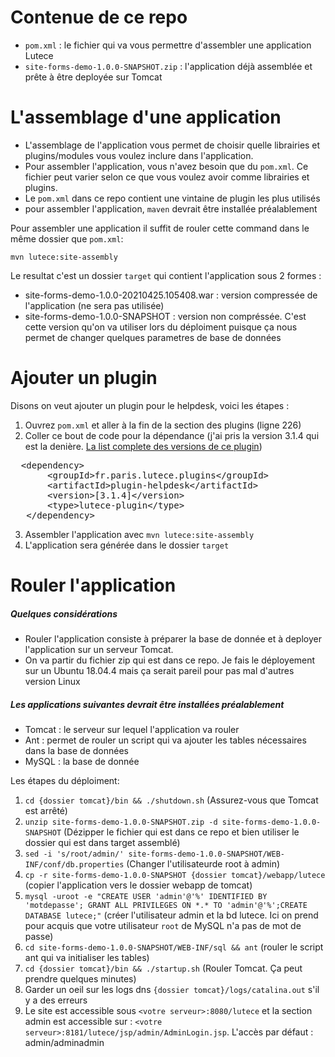 # Contenue de ce repo

*  `pom.xml` : le fichier qui va vous permettre d'assembler une application Lutece
*  `site-forms-demo-1.0.0-SNAPSHOT.zip` : l'application déjà assemblée et prête à être deployée sur Tomcat

# L'assemblage d'une application

* L'assemblage de l'application vous permet de choisir quelle librairies et plugins/modules vous voulez inclure dans l'application.
* Pour assembler l'application, vous n'avez besoin que du `pom.xml`. Ce fichier peut varier selon ce que vous voulez avoir comme librairies et plugins.
* Le `pom.xml` dans ce repo contient une vintaine de plugin les plus utilisés
* pour assembler l'application, `maven` devrait être installée préalablement

Pour assembler une application il suffit de rouler cette command dans le même dossier que `pom.xml`:

`mvn lutece:site-assembly`

Le resultat c'est un dossier `target` qui contient l'application sous 2 formes :
* site-forms-demo-1.0.0-20210425.105408.war : version compressée de l'application (ne sera pas utilisée)
* site-forms-demo-1.0.0-SNAPSHOT : version non compréssée. C'est cette version qu'on va utiliser lors du déploiment puisque ça nous permet de changer quelques parametres de base de données

# Ajouter un plugin

Disons on veut ajouter un plugin pour le helpdesk, voici les étapes :

1. Ouvrez `pom.xml` et aller à la fin de la section des plugins (ligne 226)
2. Coller ce bout de code pour la dépendance  (j'ai pris la version 3.1.4 qui est la denière. [La list complete des versions de ce plugin](https://dev.lutece.paris.fr/nexus/content/groups/maven_repository/fr/paris/lutece/plugins/plugin-helpdesk/)) 
<pre>
  &lt;dependency&gt;
       &lt;groupId&gt;fr.paris.lutece.plugins&lt;/groupId&gt;
       &lt;artifactId&gt;plugin-helpdesk&lt;/artifactId&gt;
       &lt;version&gt;[3.1.4]&lt;/version&gt;
       &lt;type&gt;lutece-plugin&lt;/type&gt;
   &lt;/dependency&gt;
</pre>

3. Assembler l'application avec `mvn lutece:site-assembly`
4. L'application sera générée dans le dossier `target`

# Rouler l'application

##### Quelques considérations
- Rouler l'application consiste à préparer la base de donnée et à deployer l'application sur un serveur Tomcat.
- On va partir du fichier zip qui est dans ce repo. Je fais le déployement sur un Ubuntu 18.04.4 mais ça serait pareil pour pas mal d'autres version Linux

##### Les applications suivantes devrait être installées préalablement
- Tomcat : le serveur sur lequel l'application va rouler
- Ant : permet de rouler un script qui va ajouter les tables nécessaires dans la base de données
- MySQL : la base de donnée

Les étapes du déploiment:

1. `cd {dossier tomcat}/bin && ./shutdown.sh` (Assurez-vous que Tomcat est arrêté)
1. `unzip site-forms-demo-1.0.0-SNAPSHOT.zip -d site-forms-demo-1.0.0-SNAPSHOT` (Dézipper le fichier qui est dans ce repo et bien utiliser le dossier qui est dans target assemblé)
2. `sed -i 's/root/admin/' site-forms-demo-1.0.0-SNAPSHOT/WEB-INF/conf/db.properties` (Changer l'utilisateurde root à admin)
3. `cp -r site-forms-demo-1.0.0-SNAPSHOT {dossier tomcat}/webapp/lutece` (copier l'application vers le dossier webapp de tomcat)
4. `mysql -uroot -e "CREATE USER 'admin'@'%' IDENTIFIED BY 'motdepasse'; GRANT ALL PRIVILEGES ON *.* TO 'admin'@'%';CREATE DATABASE lutece;"` 
(créer l'utilisateur admin et la bd lutece. Ici on prend pour acquis que votre utilisateur `root` de MySQL n'a pas de mot de passe)
5. `cd site-forms-demo-1.0.0-SNAPSHOT/WEB-INF/sql && ant` (rouler le script ant qui va initialiser les tables)
6. `cd {dossier tomcat}/bin && ./startup.sh` (Rouler Tomcat. Ça peut prendre quelques minutes)
7. Garder un oeil sur les logs dns `{dossier tomcat}/logs/catalina.out` s'il y a des erreurs
8. Le site est accessible sous `<votre serveur>:8080/lutece` et la section admin est accessible sur : `<votre serveur>:8181/lutece/jsp/admin/AdminLogin.jsp`.
  L'accès par défaut : admin/adminadmin
  
  















## 